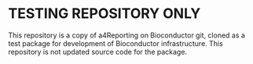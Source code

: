 # TESTING REPOSITORY ONLY

This repository is a copy of a4Reporting on Bioconductor git, cloned as a test package for development of Bioconductor infrastructure. This repository is not updated source code for the package.